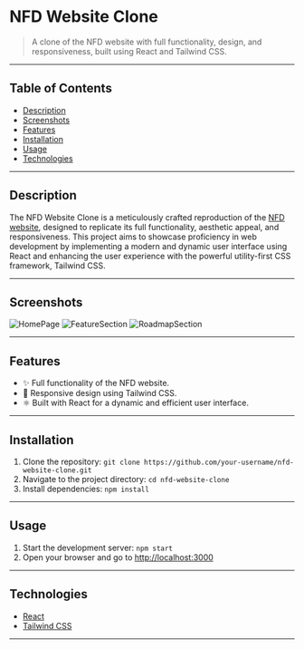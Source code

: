 # NFD Website Clone

> A clone of the NFD website with full functionality, design, and responsiveness, built using React and Tailwind CSS.

---

## Table of Contents

- [Description](#description)
- [Screenshots](#screenshots)
- [Features](#features)
- [Installation](#installation)
- [Usage](#usage)
- [Technologies](#technologies)

---

## Description

The NFD Website Clone is a meticulously crafted reproduction of the [NFD website](www.nfd.gg), designed to replicate its full functionality, aesthetic appeal, and responsiveness. This project aims to showcase proficiency in web development by implementing a modern and dynamic user interface using React and enhancing the user experience with the powerful utility-first CSS framework, Tailwind CSS.

---

## Screenshots

![HomePage](https://github.com/Ayushh-patell/NFD-Clone/assets/142811459/c3ff2b61-3fe6-46ac-a623-6e674e1353e9)
![FeatureSection](https://github.com/Ayushh-patell/NFD-Clone/assets/142811459/98eca192-f0a4-4afb-bba0-c114574a689a)
![RoadmapSection](https://github.com/Ayushh-patell/NFD-Clone/assets/142811459/0694dc56-6720-4d45-975b-de4f8e9a8ad4)

---

## Features

- ✨ Full functionality of the NFD website.
- 🎨 Responsive design using Tailwind CSS.
- ⚛️ Built with React for a dynamic and efficient user interface.

---

## Installation

1. Clone the repository: `git clone https://github.com/your-username/nfd-website-clone.git`
2. Navigate to the project directory: `cd nfd-website-clone`
3. Install dependencies: `npm install`

---

## Usage

1. Start the development server: `npm start`
2. Open your browser and go to [http://localhost:3000](http://localhost:3000)

---

## Technologies

- [React](https://reactjs.org/)
- [Tailwind CSS](https://tailwindcss.com/)

---

